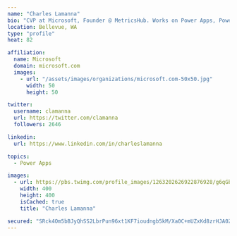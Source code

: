 ```yaml
---
name: "Charles Lamanna"
bio: "CVP at Microsoft, Founder @ MetricsHub. Works on Power Apps, Power Automate, Power Virtual Agent, Common Data Service and Dynamics 365."
location: Bellevue, WA
type: "profile"
heat: 82

affiliation:
  name: Microsoft
  domain: microsoft.com
  images:
    - url: "/assets/images/organizations/microsoft.com-50x50.jpg"
      width: 50
      height: 50

twitter:
  username: clamanna
  url: https://twitter.com/clamanna
  followers: 2646

linkedin:
  url: https://www.linkedin.com/in/charleslamanna

topics:
  - Power Apps

images:
  - url: https://pbs.twimg.com/profile_images/1263202626922876928/g6qGbHZ-_400x400.jpg
    width: 400
    height: 400
    isCached: true
    title: "Charles Lamanna"

secured: "SRck4Om5bBJyQhSS2LbrPun96xt1KF7ioudngb5kM/Xa0C+mUZxKd8zrHJA0ZcSKoi8epPYtRX+AJ+IAeFRZUanfyr9ToAlmD2ZTsde7ArPFEdZhTn4wCpgf8b7GUmcjo6H8f1BIwITswm0XaSgYxcHAlWcve63X2BWcK3MZJGut4Y6qSoAh2oN6owoVlEY7rZyKIa/i++Q2qh7bdS6KlmBluEKwQCIQMQ3UUYLpg9vrVHu5ENrRW6fGw7uuTiR1N2kUJnvc5dRhZDLLACLTJiQhwrk5Z2MgoN7b+EiAJ1swpZzJLLgu3pfUvY4SxeqXfQxE2hyrWg/PkpbofHQQgrneINQre5KPo++IUyHJn/1pH8lepdjeV3N+pqzOUJfuCbaKTtmlkO826qDVHtsbwy/2Icvc1eDaUGw8Sehm8r0=;k9+vjO3ztzE27gaxwzxA2g=="
---
```


